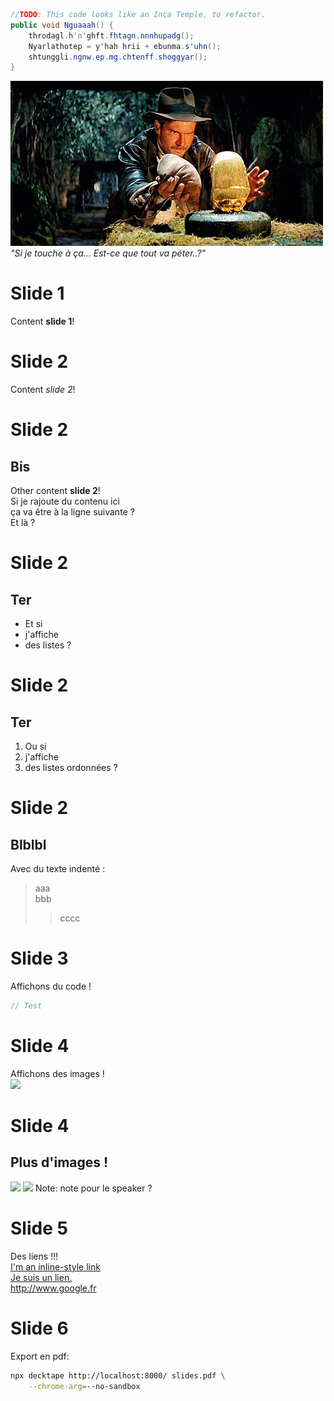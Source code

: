 ```c#
//TODO: This code looks like an Inca Temple, to refactor.
public void Nguaaah() {
	throdagl.h'n'ghft.fhtagn.nnnhupadg();
	Nyarlathotep = y'hah hrii + ebunma.s'uhn();
	shtunggli.ngnw.ep.mg.chtenff.shoggyar();
} 
```
![](images/indianaswap.webp)  
_"Si je touche à ça... Est-ce que tout va péter..?"_


# Slide 1
Content **slide 1**!


# Slide 2
Content *slide 2*!

# Slide 2
## Bis
Other content **slide 2**!  
Si je rajoute du contenu ici  
ça va être à la ligne suivante ?  
Et là ?

# Slide 2
## Ter
- Et si
- j'affiche
- des listes ?

# Slide 2
## Ter
1. Ou si
2. j'affiche
3. des listes ordonnées ?

# Slide 2
## Blblbl
Avec du texte indenté :
> aaa  
> bbb  
>> cccc


# Slide 3
Affichons du code !
```c#
// Test
```


# Slide 4
Affichons des images !  
![](https://media1.tenor.com/images/ea9df861113fecec5bb17bf1faa0124e/tenor.gif)  

# Slide 4
## Plus d'images !
![](https://media.giphy.com/media/MS0fQBmGGMaRy/giphy.gif)<!-- .element width="25%" -->
![](https://media.giphy.com/media/ceE4RymtDQeti/giphy.gif)<!-- .element width="25%" -->
Note: note pour le speaker ?


# Slide 5
Des liens !!!  
[I'm an inline-style link](https://www.google.com)  
[Je suis un lien.](https://www.google.fr)  
<http://www.google.fr>


# Slide 6
Export en pdf:
```bash
npx decktape http://localhost:8000/ slides.pdf \
    --chrome-arg=--no-sandbox
```